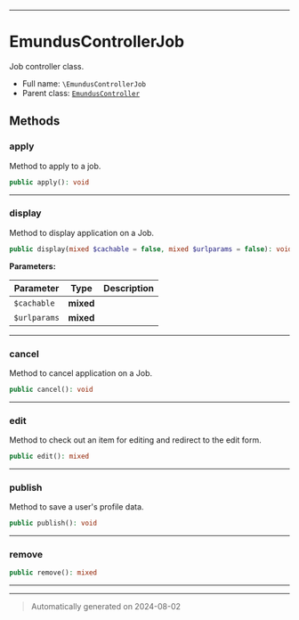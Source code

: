 ***

# EmundusControllerJob

Job controller class.



* Full name: `\EmundusControllerJob`
* Parent class: [`EmundusController`](./EmundusController.md)




## Methods


### apply

Method to apply to a job.

```php
public apply(): void
```












***

### display

Method to display application on a Job.

```php
public display(mixed $cachable = false, mixed $urlparams = false): void
```








**Parameters:**

| Parameter | Type | Description |
|-----------|------|-------------|
| `$cachable` | **mixed** |  |
| `$urlparams` | **mixed** |  |





***

### cancel

Method to cancel application on a Job.

```php
public cancel(): void
```












***

### edit

Method to check out an item for editing and redirect to the edit form.

```php
public edit(): mixed
```












***

### publish

Method to save a user's profile data.

```php
public publish(): void
```












***

### remove



```php
public remove(): mixed
```












***


***
> Automatically generated on 2024-08-02
